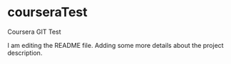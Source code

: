 # courseraTest
Coursera GIT Test

I am editing the README file. Adding some more details about the project description.
